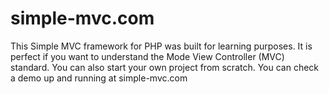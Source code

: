# simple-mvc.com
This Simple MVC framework for PHP was built for learning purposes. It is perfect if you want to understand the Mode View Controller (MVC) standard. You can also start your own project from scratch. You can check a demo up and running at simple-mvc.com
